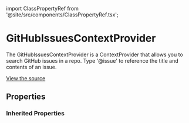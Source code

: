 import ClassPropertyRef from '@site/src/components/ClassPropertyRef.tsx';

# GitHubIssuesContextProvider

The GitHubIssuesContextProvider is a ContextProvider that allows you to search GitHub issues in a repo. Type '@issue' to reference the title and contents of an issue.

[View the source](https://github.com/continuedev/continue/tree/main/server/continuedev/plugins/context_providers/github.py)

## Properties

<ClassPropertyRef name='repo_name' details='{&quot;title&quot;: &quot;Repo Name&quot;, &quot;description&quot;: &quot;The name of the GitHub repo from which to pull issues&quot;, &quot;type&quot;: &quot;string&quot;}' required={true} default=""/>
<ClassPropertyRef name='auth_token' details='{&quot;title&quot;: &quot;Auth Token&quot;, &quot;description&quot;: &quot;The GitHub auth token to use to authenticate with the GitHub API&quot;, &quot;type&quot;: &quot;string&quot;}' required={true} default=""/>


### Inherited Properties

<ClassPropertyRef name='title' details='{&quot;title&quot;: &quot;Title&quot;, &quot;default&quot;: &quot;issues&quot;, &quot;type&quot;: &quot;string&quot;}' required={false} default="issues"/>
<ClassPropertyRef name='display_title' details='{&quot;title&quot;: &quot;Display Title&quot;, &quot;default&quot;: &quot;GitHub Issues&quot;, &quot;type&quot;: &quot;string&quot;}' required={false} default="GitHub Issues"/>
<ClassPropertyRef name='description' details='{&quot;title&quot;: &quot;Description&quot;, &quot;default&quot;: &quot;Reference GitHub issues&quot;, &quot;type&quot;: &quot;string&quot;}' required={false} default="Reference GitHub issues"/>
<ClassPropertyRef name='dynamic' details='{&quot;title&quot;: &quot;Dynamic&quot;, &quot;default&quot;: false, &quot;type&quot;: &quot;boolean&quot;}' required={false} default="False"/>
<ClassPropertyRef name='requires_query' details='{&quot;title&quot;: &quot;Requires Query&quot;, &quot;description&quot;: &quot;Indicates whether the ContextProvider requires a query. For example, the SearchContextProvider requires you to type &#x27;@search &lt;STRING_TO_SEARCH&gt;&#x27;. This will change the behavior of the UI so that it can indicate the expectation for a query.&quot;, &quot;default&quot;: false, &quot;type&quot;: &quot;boolean&quot;}' required={false} default="False"/>
